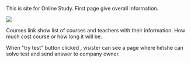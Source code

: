 
This is site for Online Study.
First page give overall information.

![](img/01.png)

Courses link show list of courses and teachers with their information.
How much cost course or how long it will  be.

When "try test" button clicked , visister can see a page where he\she can solve test and send answer to company owner.
